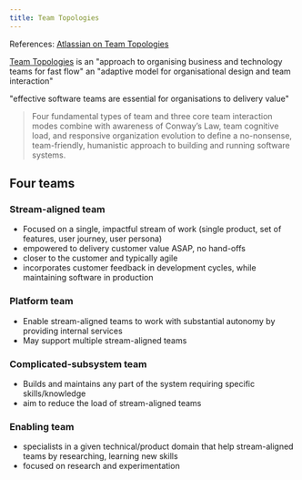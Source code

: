 ```yaml
---
title: Team Topologies
---
```

References: [Atlassian on Team Topologies](https://www.atlassian.com/devops/frameworks/team-topologies)

[Team Topologies](https://teamtopologies.com/) is an "approach to organising business and technology teams for fast flow" an "adaptive model for organisational design and team interaction"

"effective software teams are essential for organisations to delivery value"

> Four fundamental types of team and three core team interaction modes combine with awareness of Conway’s Law, team cognitive load, and responsive organization evolution to define a no-nonsense, team-friendly, humanistic approach to building and running software systems. 

## Four teams

### Stream-aligned team

- Focused on a single, impactful stream of work (single product, set of features, user journey, user persona)
- empowered to delivery customer value ASAP, no hand-offs
- closer to the customer and typically agile
- incorporates customer feedback in development cycles, while maintaining software in production

### Platform team

- Enable stream-aligned teams to work with substantial autonomy by providing internal services
- May support multiple stream-aligned teams

### Complicated-subsystem team

- Builds and maintains any part of the system requiring specific skills/knowledge
- aim to reduce the load of stream-aligned teams

### Enabling team

- specialists in a given technical/product domain that help stream-aligned teams by researching, learning new skills
- focused on research and experimentation
